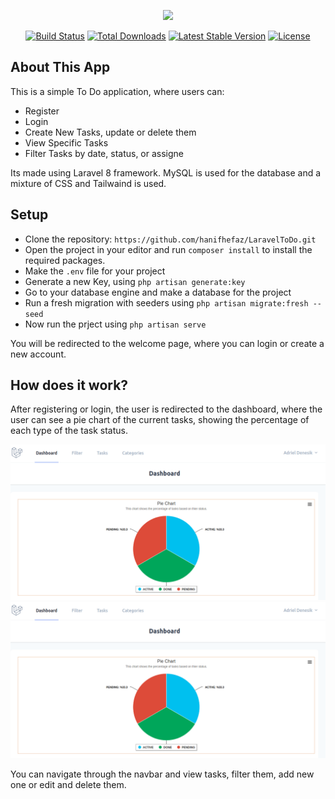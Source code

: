 <p align="center"><a href="https://laravel.com" target="_blank"><img src="https://raw.githubusercontent.com/laravel/art/master/logo-lockup/5%20SVG/2%20CMYK/1%20Full%20Color/laravel-logolockup-cmyk-red.svg" width="400"></a></p>

<p align="center">
<a href="https://travis-ci.org/laravel/framework"><img src="https://travis-ci.org/laravel/framework.svg" alt="Build Status"></a>
<a href="https://packagist.org/packages/laravel/framework"><img src="https://img.shields.io/packagist/dt/laravel/framework" alt="Total Downloads"></a>
<a href="https://packagist.org/packages/laravel/framework"><img src="https://img.shields.io/packagist/v/laravel/framework" alt="Latest Stable Version"></a>
<a href="https://packagist.org/packages/laravel/framework"><img src="https://img.shields.io/packagist/l/laravel/framework" alt="License"></a>
</p>

## About This App

This is a simple To Do application, where users can:

- Register
- Login
- Create New Tasks, update or delete them
- View Specific Tasks
- Filter Tasks by date, status, or assigne


Its made using Laravel 8 framework. MySQL is used for the database and a mixture of CSS and Tailwaind is used.

## Setup

- Clone the repository: ```https://github.com/hanifhefaz/LaravelToDo.git```
- Open the project in your editor and run ```composer install``` to install the required packages.
- Make the ```.env``` file for your project
- Generate a new Key, using ```php artisan generate:key```
- Go to your database engine and make a database for the project
- Run a fresh migration with seeders using ```php artisan migrate:fresh --seed```
- Now run the prject using ```php artisan serve```

You will be redirected to the welcome page, where you can login or create a new account.

## How does it work?

After registering or login, the user is redirected to the dashboard, where the user can see a pie chart of the current tasks, showing the percentage of each type of the task status.

![alt text](https://github.com/hanifhefaz/LaravelToDo/blob/master/GithubImages/dashboard.png?raw=true)
![alt text](/GithubImages/dashboard.png?raw=true)

You can navigate through the navbar and view tasks, filter them, add new one or edit and delete them.
